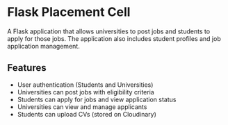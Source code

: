 # Flask Placement Cell

A Flask application that allows universities to post jobs and students to apply for those jobs. The application also includes student profiles and job application management.

## Features
- User authentication (Students and Universities)
- Universities can post jobs with eligibility criteria
- Students can apply for jobs and view application status
- Universities can view and manage applicants
- Students can upload CVs (stored on Cloudinary)


